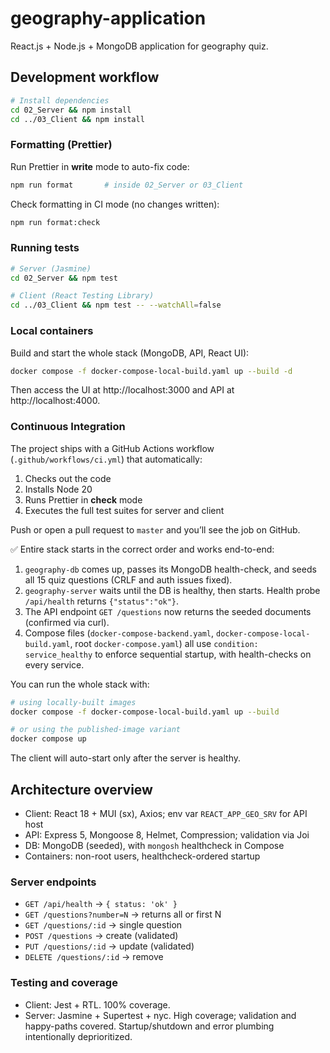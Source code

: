 # geography-application
React.js + Node.js + MongoDB application for geography quiz.

## Development workflow

```bash
# Install dependencies
cd 02_Server && npm install
cd ../03_Client && npm install
```

### Formatting (Prettier)

Run Prettier in **write** mode to auto-fix code:

```bash
npm run format       # inside 02_Server or 03_Client
```

Check formatting in CI mode (no changes written):

```bash
npm run format:check
```

### Running tests

```bash
# Server (Jasmine)
cd 02_Server && npm test

# Client (React Testing Library)
cd ../03_Client && npm test -- --watchAll=false
```

### Local containers

Build and start the whole stack (MongoDB, API, React UI):

```bash
docker compose -f docker-compose-local-build.yaml up --build -d
```

Then access the UI at http://localhost:3000 and API at http://localhost:4000.

### Continuous Integration

The project ships with a GitHub Actions workflow (`.github/workflows/ci.yml`) that automatically:

1. Checks out the code
2. Installs Node 20
3. Runs Prettier in **check** mode
4. Executes the full test suites for server and client

Push or open a pull request to `master` and you’ll see the job on GitHub.

✅ Entire stack starts in the correct order and works end-to-end:

1. `geography-db` comes up, passes its MongoDB health-check, and seeds all 15 quiz questions (CRLF and auth issues fixed).
2. `geography-server` waits until the DB is healthy, then starts. Health probe `/api/health` returns `{"status":"ok"}`.
3. The API endpoint `GET /questions` now returns the seeded documents (confirmed via curl).
4. Compose files (`docker-compose-backend.yaml`, `docker-compose-local-build.yaml`, root `docker-compose.yaml`) all use `condition: service_healthy` to enforce sequential startup, with health-checks on every service.

You can run the whole stack with:

```bash
# using locally-built images
docker compose -f docker-compose-local-build.yaml up --build

# or using the published-image variant
docker compose up
```

The client will auto-start only after the server is healthy.

## Architecture overview

- Client: React 18 + MUI (sx), Axios; env var `REACT_APP_GEO_SRV` for API host
- API: Express 5, Mongoose 8, Helmet, Compression; validation via Joi
- DB: MongoDB (seeded), with `mongosh` healthcheck in Compose
- Containers: non-root users, healthcheck-ordered startup

### Server endpoints
- `GET /api/health` → `{ status: 'ok' }`
- `GET /questions?number=N` → returns all or first N
- `GET /questions/:id` → single question
- `POST /questions` → create (validated)
- `PUT /questions/:id` → update (validated)
- `DELETE /questions/:id` → remove

### Testing and coverage
- Client: Jest + RTL. 100% coverage.
- Server: Jasmine + Supertest + nyc. High coverage; validation and happy-paths covered. Startup/shutdown and error plumbing intentionally deprioritized.